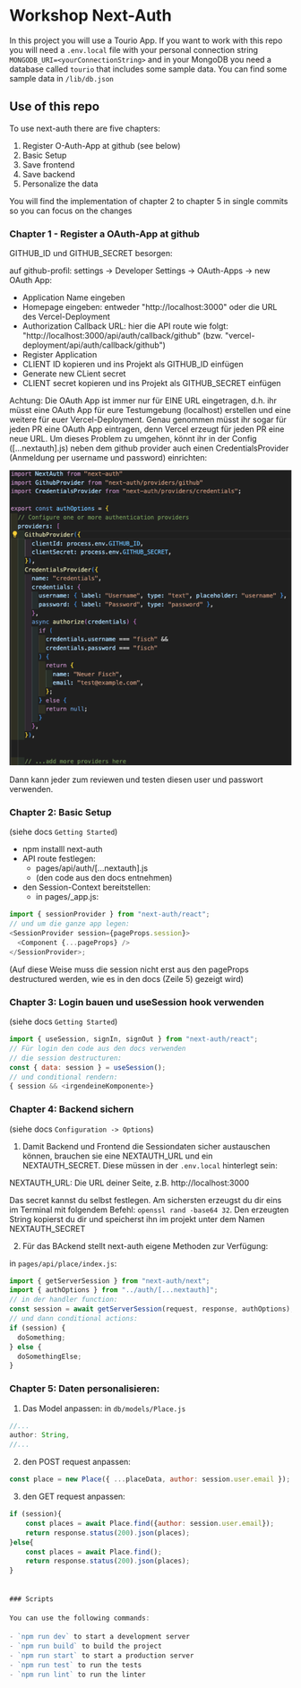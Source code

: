 # Workshop Next-Auth

In this project you will use a Tourio App. If you want to work with this repo you will need a `.env.local` file with your personal connection string `MONGODB_URI=<yourConnectionString>` and in your MongoDB you need a database called `tourio` that includes some sample data. You can find some sample data in `/lib/db.json`

## Use of this repo

To use next-auth there are five chapters:

1. Register O-Auth-App at github (see below)
2. Basic Setup
3. Save frontend
4. Save backend
5. Personalize the data

You will find the implementation of chapter 2 to chapter 5 in single commits so you can focus on the changes

### Chapter 1 - Register a OAuth-App at github

GITHUB_ID und GITHUB_SECRET besorgen:

auf github-profil: settings -> Developer Settings -> OAuth-Apps -> new OAuth App:

- Application Name eingeben
- Homepage eingeben: entweder "http://localhost:3000" oder die URL des Vercel-Deployment
- Authorization Callback URL: hier die API route wie folgt:
  "http://localhost:3000/api/auth/callback/github" (bzw. "vercel-deployment/api/auth/callback/github")
- Register Application
- CLIENT ID kopieren und ins Projekt als GITHUB_ID einfügen
- Generate new CLient secret
- CLIENT secret kopieren und ins Projekt als GITHUB_SECRET einfügen

Achtung:
Die OAuth App ist immer nur für EINE URL eingetragen, d.h. ihr müsst eine OAuth App für eure Testumgebung
(localhost) erstellen und eine weitere für euer Vercel-Deployment.
Genau genommen müsst ihr sogar für jeden PR eine OAuth App eintragen, denn Vercel erzeugt für jeden PR
eine neue URL. Um dieses Problem zu umgehen, könnt ihr in der Config ([...nextauth].js) neben dem github provider
auch einen CredentialsProvider (Anmeldung per username und password) einrichten:

![Bild](./public/credential.png)

Dann kann jeder zum reviewen und testen diesen user und passwort verwenden.

### Chapter 2: Basic Setup

(siehe docs `Getting Started`)

- npm installl next-auth
- API route festlegen:
  - pages/api/auth/[...nextauth].js
  - (den code aus den docs entnehmen)
- den Session-Context bereitstellen:
  - in pages/\_app.js:

```js
import { sessionProvider } from "next-auth/react";
// und um die ganze app legen:
<SessionProvider session={pageProps.session}>
  <Component {...pageProps} />
</SessionProvider>;
```

(Auf diese Weise muss die session nicht erst aus den pageProps destructured werden, wie es in den docs (Zeile 5) gezeigt wird)

### Chapter 3: Login bauen und useSession hook verwenden

(siehe docs `Getting Started`)

```js
import { useSession, signIn, signOut } from "next-auth/react";
// Für login den code aus den docs verwenden
// die session destructuren:
const { data: session } = useSession();
// und conditional rendern:
{ session && <irgendeineKomponente>}
```

### Chapter 4: Backend sichern

(siehe docs `Configuration -> Options`)

1. Damit Backend und Frontend die Sessiondaten sicher austauschen können, brauchen sie eine NEXTAUTH_URL und ein NEXTAUTH_SECRET. Diese müssen in der `.env.local` hinterlegt sein:

NEXTAUTH_URL: Die URL deiner Seite, z.B. http://localhost:3000

Das secret kannst du selbst festlegen. Am sichersten erzeugst du dir eins im Terminal mit folgendem Befehl: `openssl rand -base64 32`. Den erzeugten String kopierst du dir und speicherst ihn im projekt unter dem Namen NEXTAUTH_SECRET

2. Für das BAckend stellt next-auth eigene Methoden zur Verfügung:

in `pages/api/place/index.js`:

```js
import { getServerSession } from "next-auth/next";
import { authOptions } from "../auth/[...nextauth]";
// in der handler function:
const session = await getServerSession(request, response, authOptions);
// und dann conditional actions:
if (session) {
  doSomething;
} else {
  doSomethingElse;
}
```

### Chapter 5: Daten personalisieren:

1. Das Model anpassen:
   in `db/models/Place.js`

```js
//...
author: String,
//...
```

2. den POST request anpassen:

```js
const place = new Place({ ...placeData, author: session.user.email });
```

3. den GET request anpassen:

```js
if (session){
    const places = await Place.find({author: session.user.email});
    return response.status(200).json(places);
}else{
    const places = await Place.find();
    return response.status(200).json(places);
}


### Scripts

You can use the following commands:

- `npm run dev` to start a development server
- `npm run build` to build the project
- `npm run start` to start a production server
- `npm run test` to run the tests
- `npm run lint` to run the linter
```

